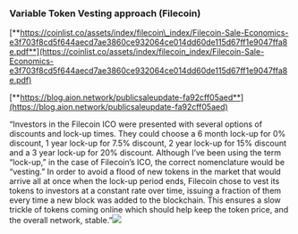 ### **Variable Token Vesting approach \(Filecoin\)**

[**https://coinlist.co/assets/index/filecoin\_index/Filecoin-Sale-Economics-e3f703f8cd5f644aecd7ae3860ce932064ce014dd60de115d67ff1e9047ffa8e.pdf**](https://coinlist.co/assets/index/filecoin_index/Filecoin-Sale-Economics-e3f703f8cd5f644aecd7ae3860ce932064ce014dd60de115d67ff1e9047ffa8e.pdf)

[**https://blog.aion.network/publicsaleupdate-fa92cff05aed**](https://blog.aion.network/publicsaleupdate-fa92cff05aed)

“Investors in the Filecoin ICO were presented with several options of discounts and lock-up times. They could choose a 6 month lock-up for 0% discount, 1 year lock-up for 7.5% discount, 2 year lock-up for 15% discount and a 3 year lock-up for 20% discount. Although I’ve been using the term “lock-up,” in the case of Filecoin’s ICO, the correct nomenclature would be “vesting.” In order to avoid a flood of new tokens in the market that would arrive all at once when the lock-up period ends, Filecoin chose to vest its tokens to investors at a constant rate over time, issuing a fraction of them every time a new block was added to the blockchain. This ensures a slow trickle of tokens coming online which should help keep the token price, and the overall network, stable.”![](https://lh5.googleusercontent.com/zEcV5YsuBETUYHH8lPB_yOJBnyazu-pZxK3tvhhJPPoroXdfHXHtzEcEmFYELbwmar3COLNFuDSn-ZnWFYOyrhbrpriIJj7zmHMAhQEDJ09uQsflaotoBtYRYJOx12kqDg)
